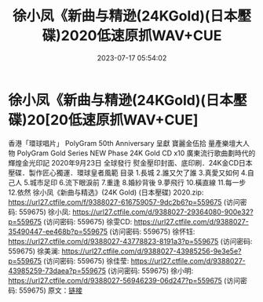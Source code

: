 ﻿---
title: 徐小凤《新曲与精逊(24KGold)(日本壓碟)2020低速原抓WAV+CUE
date: 2023-07-17 05:54:02
categories: WAV车载音乐、镜像
tags: 华语中文
---
# 徐小凤《新曲与精逊(24KGold)(日本壓碟)20[20低速原抓WAV+CUE]

香港「環球唱片」
PolyGram 50th Anniversary 呈獻
寶麗金伍拾 量產樂壇大人物
PolyGram Gold Series
NEW Phase 24K Gold CD x10
廣東流行歌曲劃時代的輝煌金光印記
2020年9月23日 全球發行
熨金壓印封面、底印刷．24K金CD日本壓碟．製作匠心獨運．環球皇者風範
目录
1.長城
2.誰又欠了誰
3.真愛又如何
4.自己人
5.城市足印
6.流下眼淚前
7.重逢
8.婚紗背後
9.夢飛行
10.橫直線
11.每一步
12.依然
徐小凤《新曲与精选》(24K Gold) (日本壓碟) 2020.zip: https://url27.ctfile.com/f/9388027-616759057-9dc2b6?p=559675
(访问密码: 559675)
徐小凤: https://url27.ctfile.com/d/9388027-29364080-900e32?p=559675
(访问密码: 559675)
徐雯CD: https://url27.ctfile.com/d/9388027-35490447-ee468b?p=559675
(访问密码: 559675)
徐怀钰: https://url27.ctfile.com/d/9388027-43778823-8191a3?p=559675
(访问密码: 559675)
徐美澜: https://url27.ctfile.com/d/9388027-43985256-9e3e5e?p=559675
(访问密码: 559675)
徐佳莹: https://url27.ctfile.com/d/9388027-43985259-73daea?p=559675
(访问密码: 559675)
徐小明: https://url27.ctfile.com/d/9388027-56946239-06d247?p=559675
(访问密码: 559675)
原文：[链接](https://blog.sina.com.cn/s/blog_1647c7e76010312px.html)